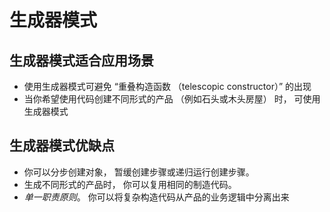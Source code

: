 # 生成器模式

## 生成器模式适合应用场景

+ 使用生成器模式可避免 “重叠构造函数 （telescopic constructor）” 的出现
+ 当你希望使用代码创建不同形式的产品 （例如石头或木头房屋） 时， 可使用生成器模式

## 生成器模式优缺点

-  你可以分步创建对象， 暂缓创建步骤或递归运行创建步骤。
-  生成不同形式的产品时， 你可以复用相同的制造代码。
-  *单一职责原则*。 你可以将复杂构造代码从产品的业务逻辑中分离出来